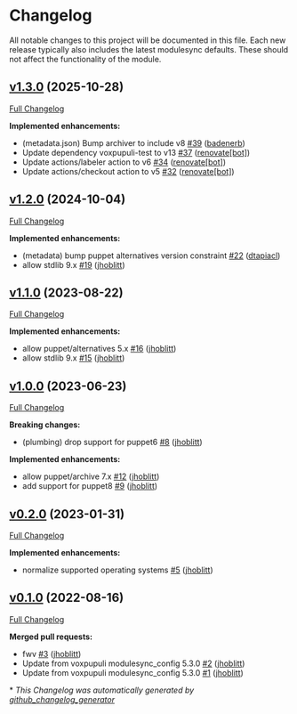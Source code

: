 # Changelog

All notable changes to this project will be documented in this file.
Each new release typically also includes the latest modulesync defaults.
These should not affect the functionality of the module.

## [v1.3.0](https://github.com/lsst-it/puppet-kubectl/tree/v1.3.0) (2025-10-28)

[Full Changelog](https://github.com/lsst-it/puppet-kubectl/compare/v1.2.0...v1.3.0)

**Implemented enhancements:**

- \(metadata.json\) Bump archiver to include v8 [\#39](https://github.com/lsst-it/puppet-kubectl/pull/39) ([badenerb](https://github.com/badenerb))
- Update dependency voxpupuli-test to v13 [\#37](https://github.com/lsst-it/puppet-kubectl/pull/37) ([renovate[bot]](https://github.com/apps/renovate))
- Update actions/labeler action to v6 [\#34](https://github.com/lsst-it/puppet-kubectl/pull/34) ([renovate[bot]](https://github.com/apps/renovate))
- Update actions/checkout action to v5 [\#32](https://github.com/lsst-it/puppet-kubectl/pull/32) ([renovate[bot]](https://github.com/apps/renovate))

## [v1.2.0](https://github.com/lsst-it/puppet-kubectl/tree/v1.2.0) (2024-10-04)

[Full Changelog](https://github.com/lsst-it/puppet-kubectl/compare/v1.1.0...v1.2.0)

**Implemented enhancements:**

- \(metadata\) bump puppet alternatives version constraint [\#22](https://github.com/lsst-it/puppet-kubectl/pull/22) ([dtapiacl](https://github.com/dtapiacl))
- allow stdlib 9.x [\#19](https://github.com/lsst-it/puppet-kubectl/pull/19) ([jhoblitt](https://github.com/jhoblitt))

## [v1.1.0](https://github.com/lsst-it/puppet-kubectl/tree/v1.1.0) (2023-08-22)

[Full Changelog](https://github.com/lsst-it/puppet-kubectl/compare/v1.0.0...v1.1.0)

**Implemented enhancements:**

- allow puppet/alternatives 5.x [\#16](https://github.com/lsst-it/puppet-kubectl/pull/16) ([jhoblitt](https://github.com/jhoblitt))
- allow stdlib 9.x [\#15](https://github.com/lsst-it/puppet-kubectl/pull/15) ([jhoblitt](https://github.com/jhoblitt))

## [v1.0.0](https://github.com/lsst-it/puppet-kubectl/tree/v1.0.0) (2023-06-23)

[Full Changelog](https://github.com/lsst-it/puppet-kubectl/compare/v0.2.0...v1.0.0)

**Breaking changes:**

- \(plumbing\) drop support for puppet6 [\#8](https://github.com/lsst-it/puppet-kubectl/pull/8) ([jhoblitt](https://github.com/jhoblitt))

**Implemented enhancements:**

- allow puppet/archive 7.x [\#12](https://github.com/lsst-it/puppet-kubectl/pull/12) ([jhoblitt](https://github.com/jhoblitt))
- add support for puppet8 [\#9](https://github.com/lsst-it/puppet-kubectl/pull/9) ([jhoblitt](https://github.com/jhoblitt))

## [v0.2.0](https://github.com/lsst-it/puppet-kubectl/tree/v0.2.0) (2023-01-31)

[Full Changelog](https://github.com/lsst-it/puppet-kubectl/compare/v0.1.0...v0.2.0)

**Implemented enhancements:**

- normalize supported operating systems [\#5](https://github.com/lsst-it/puppet-kubectl/pull/5) ([jhoblitt](https://github.com/jhoblitt))

## [v0.1.0](https://github.com/lsst-it/puppet-kubectl/tree/v0.1.0) (2022-08-16)

[Full Changelog](https://github.com/lsst-it/puppet-kubectl/compare/87181d7db034543ff11113e849515badd180505a...v0.1.0)

**Merged pull requests:**

- fwv [\#3](https://github.com/lsst-it/puppet-kubectl/pull/3) ([jhoblitt](https://github.com/jhoblitt))
- Update from voxpupuli modulesync\_config 5.3.0 [\#2](https://github.com/lsst-it/puppet-kubectl/pull/2) ([jhoblitt](https://github.com/jhoblitt))
- Update from voxpupuli modulesync\_config 5.3.0 [\#1](https://github.com/lsst-it/puppet-kubectl/pull/1) ([jhoblitt](https://github.com/jhoblitt))



\* *This Changelog was automatically generated by [github_changelog_generator](https://github.com/github-changelog-generator/github-changelog-generator)*

